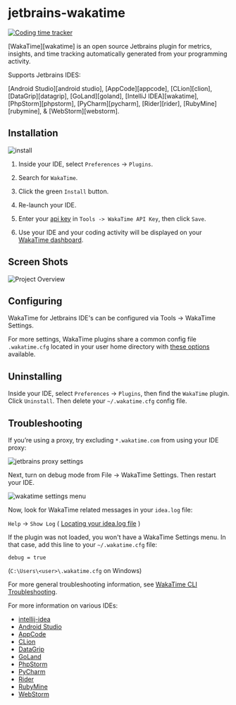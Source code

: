 # jetbrains-wakatime

[![Coding time tracker](https://wakatime.com/badge/github/wakatime/jetbrains-wakatime.svg)](https://wakatime.com/badge/github/wakatime/jetbrains-wakatime)

[WakaTime][wakatime] is an open source Jetbrains plugin for metrics, insights, and time tracking automatically generated from your programming activity.

Supports Jetbrains IDES:

[Android Studio][android studio], [AppCode][appcode], [CLion][clion], [DataGrip][datagrip], [GoLand][goland], [IntelliJ IDEA][wakatime], [PhpStorm][phpstorm], [PyCharm][pycharm], [Rider][rider], [RubyMine][rubymine], & [WebStorm][webstorm].


## Installation

![install](./install.gif)

1. Inside your IDE, select `Preferences` -> `Plugins`.

2. Search for `WakaTime`.

3. Click the green `Install` button.

4. Re-launch your IDE.

5. Enter your [api key](https://wakatime.com/settings#apikey) in `Tools -> WakaTime API Key`, then click `Save`.

6. Use your IDE and your coding activity will be displayed on your [WakaTime dashboard](https://wakatime.com).


## Screen Shots

![Project Overview](https://wakatime.com/static/img/ScreenShots/Screen-Shot-2016-03-21.png)


## Configuring

WakaTime for Jetbrains IDE's can be configured via Tools -> WakaTime Settings.

For more settings, WakaTime plugins share a common config file `.wakatime.cfg` located in your user home directory with [these options](https://github.com/wakatime/wakatime-cli/blob/develop/USAGE.md) available.


## Uninstalling

Inside your IDE, select `Preferences` -> `Plugins`, then find the `WakaTime` plugin. Click `Uninstall`. Then delete your `~/.wakatime.cfg` config file.


## Troubleshooting

If you’re using a proxy, try excluding `*.wakatime.com` from using your IDE proxy:

![jetbrains proxy settings](https://wakatime.com/static/img/ScreenShots/jetbrains-no-proxy-setting.png?v=1)

Next, turn on debug mode from File -> WakaTime Settings. Then restart your IDE.

![wakatime settings menu](https://wakatime.com/static/img/ScreenShots/jetbrains-wakatime-menu.png?v=1)

Now, look for WakaTime related messages in your `idea.log` file:

`Help` -> `Show Log` ( [Locating your idea.log file](https://intellij-support.jetbrains.com/hc/en-us/articles/207241085-Locating-IDE-log-files) )

If the plugin was not loaded, you won't have a WakaTime Settings menu.
In that case, add this line to your `~/.wakatime.cfg` file:

    debug = true

(`C:\Users\<user>\.wakatime.cfg` on Windows)

For more general troubleshooting information, see [WakaTime CLI Troubleshooting](https://github.com/wakatime/wakatime-cli/blob/develop/TROUBLESHOOTING.md).

For more information on various IDEs:

- [intellij-idea](https://wakatime.com/intellij-idea)
- [Android Studio](https://wakatime.com/android-studio)
- [AppCode](https://wakatime.com/appcode)
- [CLion](https://wakatime.com/clion)
- [DataGrip](https://wakatime.com/datagrip)
- [GoLand](https://wakatime.com/goland)
- [PhpStorm](https://wakatime.com/phpstorm)
- [PyCharm](https://wakatime.com/pycharm)
- [Rider](https://wakatime.com/rider)
- [RubyMine](https://wakatime.com/rubymine)
- [WebStorm](https://wakatime.com/webstorm)

